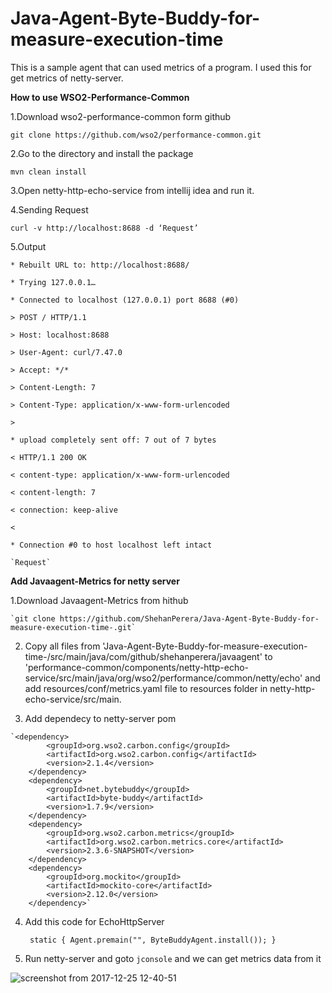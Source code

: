# Java-Agent-Byte-Buddy-for-measure-execution-time
This is a sample agent that can used metrics of a program. I used this for get metrics of netty-server.

<b>How to use WSO2-Performance-Common</b>

1.Download wso2-performance-common form github

  `git clone https://github.com/wso2/performance-common.git`

2.Go to the directory and install the package

  `mvn clean install`
 
 3.Open netty-http-echo-service from intellij idea and run it.
 
 4.Sending Request
 
   `curl -v http://localhost:8688 -d ‘Request’`

5.Output

   `* Rebuilt URL to: http://localhost:8688/`
   
   `* Trying 127.0.0.1…`
   
   `* Connected to localhost (127.0.0.1) port 8688 (#0)`
   
   `> POST / HTTP/1.1`
   
   `> Host: localhost:8688`
   
   `> User-Agent: curl/7.47.0`
   
   `> Accept: */*`
   
   `> Content-Length: 7`
   
   `> Content-Type: application/x-www-form-urlencoded`
   
   `>` 
   
   `* upload completely sent off: 7 out of 7 bytes`
   
   `< HTTP/1.1 200 OK`
   
   `< content-type: application/x-www-form-urlencoded`
   
   `< content-length: 7`
   
   `< connection: keep-alive`
   
   `<` 
   
   `* Connection #0 to host localhost left intact`
    
    `Request`
    
<b>Add Javaagent-Metrics for netty server</b>

  1.Download Javaagent-Metrics from hithub 
  
    `git clone https://github.com/ShehanPerera/Java-Agent-Byte-Buddy-for-measure-execution-time-.git`
  
  2. Copy all files from 'Java-Agent-Byte-Buddy-for-measure-execution-time-/src/main/java/com/github/shehanperera/javaagent'
  to 'performance-common/components/netty-http-echo-service/src/main/java/org/wso2/performance/common/netty/echo' and add resources/conf/metrics.yaml file to resources folder in netty-http-echo-service/src/main.
  
  3. Add dependecy to netty-server pom
  
    `<dependency>
            <groupId>org.wso2.carbon.config</groupId>
            <artifactId>org.wso2.carbon.config</artifactId>
            <version>2.1.4</version>
        </dependency>
        <dependency>
            <groupId>net.bytebuddy</groupId>
            <artifactId>byte-buddy</artifactId>
            <version>1.7.9</version>
        </dependency>
        <dependency>
            <groupId>org.wso2.carbon.metrics</groupId>
            <artifactId>org.wso2.carbon.metrics.core</artifactId>
            <version>2.3.6-SNAPSHOT</version>
        </dependency>
        <dependency>
            <groupId>org.mockito</groupId>
            <artifactId>mockito-core</artifactId>
            <version>2.12.0</version>
        </dependency>`

4. Add this code for EchoHttpServer
    
    ` static {
        Agent.premain("", ByteBuddyAgent.install());
    }`
 
 5. Run netty-server and goto `jconsole` and we can get metrics data from it 
  
  ![screenshot from 2017-12-25 12-40-51](https://user-images.githubusercontent.com/29086284/34335244-49d51d5a-e973-11e7-80f6-1c45788aba9c.png)


